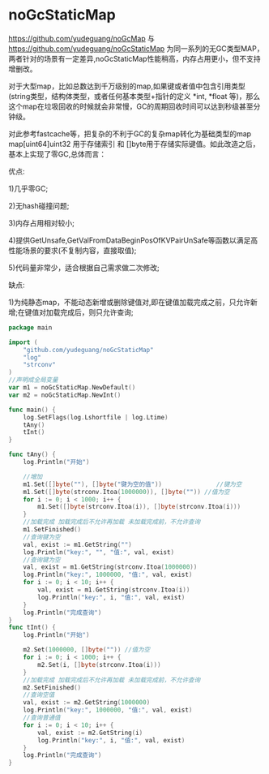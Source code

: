 # noGcStaticMap

https://github.com/yudeguang/noGcMap 与 https://github.com/yudeguang/noGcStaticMap 为同一系列的无GC类型MAP，两者针对的场景有一定差异,noGcStaticMap性能稍高，内存占用更小，但不支持增删改。

对于大型map，比如总数达到千万级别的map,如果键或者值中包含引用类型(string类型，结构体类型，或者任何基本类型+指针的定义 *int, *float 等)，那么这个map在垃圾回收的时候就会非常慢，GC的周期回收时间可以达到秒级甚至分钟级。

对此参考fastcache等，把复杂的不利于GC的复杂map转化为基础类型的map map[uint64]uint32 用于存储索引 和 []byte用于存储实际键值。如此改造之后，基本上实现了零GC,总体而言：

优点:

1)几乎零GC;

2)无hash碰撞问题;

3)内存占用相对较小;

4)提供GetUnsafe,GetValFromDataBeginPosOfKVPairUnSafe等函数以满足高性能场景的要求(不复制内容，直接取值);

5)代码量非常少，适合根据自己需求做二次修改;


缺点:

1)为纯静态map，不能动态新增或删除键值对,即在键值加载完成之前，只允许新增;在键值对加载完成后，则只允许查询;


```go
package main

import (
	"github.com/yudeguang/noGcStaticMap"
	"log"
	"strconv"
)
//声明成全局变量
var m1 = noGcStaticMap.NewDefault()
var m2 = noGcStaticMap.NewInt()

func main() {
	log.SetFlags(log.Lshortfile | log.Ltime)
	tAny()
	tInt()
}

func tAny() {
	log.Println("开始")

	//增加
	m1.Set([]byte(""), []byte("键为空的值"))               //键为空
	m1.Set([]byte(strconv.Itoa(1000000)), []byte("")) //值为空
	for i := 0; i < 1000; i++ {
		m1.Set([]byte(strconv.Itoa(i)), []byte(strconv.Itoa(i)))
	}
	//加载完成 加载完成后不允许再加载 未加载完成前，不允许查询
	m1.SetFinished()
	//查询键为空
	val, exist := m1.GetString("")
	log.Println("key:", "", "值:", val, exist)
	//查询键为空
	val, exist = m1.GetString(strconv.Itoa(1000000))
	log.Println("key:", 1000000, "值:", val, exist)
	for i := 0; i < 10; i++ {
		val, exist = m1.GetString(strconv.Itoa(i))
		log.Println("key:", i, "值:", val, exist)
	}
	log.Println("完成查询")
}
func tInt() {
	log.Println("开始")

	m2.Set(1000000, []byte("")) //值为空
	for i := 0; i < 1000; i++ {
		m2.Set(i, []byte(strconv.Itoa(i)))
	}
	//加载完成 加载完成后不允许再加载 未加载完成前，不允许查询
	m2.SetFinished()
	//查询空值
	val, exist := m2.GetString(1000000)
	log.Println("key:", 1000000, "值:", val, exist)
	//查询普通值
	for i := 0; i < 10; i++ {
		val, exist := m2.GetString(i)
		log.Println("key:", i, "值:", val, exist)
	}
	log.Println("完成查询")
}

```
